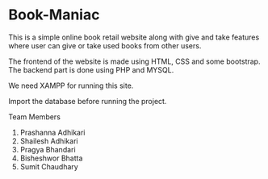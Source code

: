 # Book-Maniac
This is a simple online book retail website along with give and take features where user can give or take used books
from other users.

The frontend of the website is made using HTML, CSS and some bootstrap. 
The backend part is done using PHP and MYSQL.

We need XAMPP for running this site. 

Import the database before running the project.

Team Members
1. Prashanna Adhikari
2. Shailesh Adhikari
3. Pragya Bhandari
4. Bisheshwor Bhatta
5. Sumit Chaudhary

